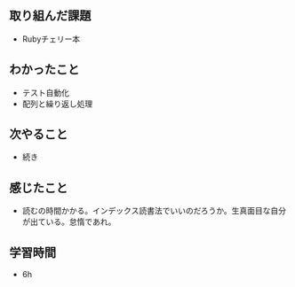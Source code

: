 ## 取り組んだ課題
- Rubyチェリー本

## わかったこと
- テスト自動化
- 配列と繰り返し処理

## 次やること
- 続き

## 感じたこと
- 読むの時間かかる。インデックス読書法でいいのだろうか。生真面目な自分が出ている。怠惰であれ。

## 学習時間
- 6h
  
